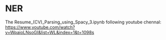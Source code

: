 # NER
The Resume_(CV)_Parsing_using_Spacy_3.ipynb
following youtube chennal:
https://www.youtube.com/watch?v=WpaioLNsoGI&list=WL&index=1&t=1098s
